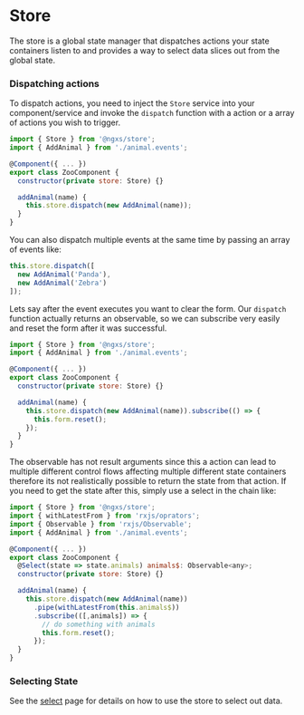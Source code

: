 # Store
The store is a global state manager that dispatches actions your state 
containers listen to and provides a way to select data slices out from
the global state.

### Dispatching actions
To dispatch actions, you need to inject the `Store` service into your component/service
and invoke the `dispatch` function with a action or a array of actions you wish to trigger.

```javascript
import { Store } from '@ngxs/store';
import { AddAnimal } from './animal.events';

@Component({ ... })
export class ZooComponent {
  constructor(private store: Store) {}

  addAnimal(name) {
    this.store.dispatch(new AddAnimal(name));
  }
}
```

You can also dispatch multiple events at the same time by passing an array of events like:

```javascript
this.store.dispatch([
  new AddAnimal('Panda'),
  new AddAnimal('Zebra')
]);
```

Lets say after the event executes you want to clear
the form. Our `dispatch` function actually returns an observable, so we can
subscribe very easily and reset the form after it was successful.

```javascript
import { Store } from '@ngxs/store';
import { AddAnimal } from './animal.events';

@Component({ ... })
export class ZooComponent {
  constructor(private store: Store) {}

  addAnimal(name) {
    this.store.dispatch(new AddAnimal(name)).subscribe(() => {
      this.form.reset();
    });
  }
}
```

The observable has not result arguments since this a action can lead
to multiple different control flows affecting multiple different state
containers therefore its not realistically possible to return the state
from that action. If you need to get the state after this, simply use a 
select in the chain like:

```javascript
import { Store } from '@ngxs/store';
import { withLatestFrom } from 'rxjs/oprators';
import { Observable } from 'rxjs/Observable';
import { AddAnimal } from './animal.events';

@Component({ ... })
export class ZooComponent {
  @Select(state => state.animals) animals$: Observable<any>;
  constructor(private store: Store) {}

  addAnimal(name) {
    this.store.dispatch(new AddAnimal(name))
      .pipe(withLatestFrom(this.animals$))
      .subscribe(([,animals]) => {
        // do something with animals
        this.form.reset();
      });
  }
}
```

### Selecting State
See the [select](select.md) page for details on how to use the store to select out data.
